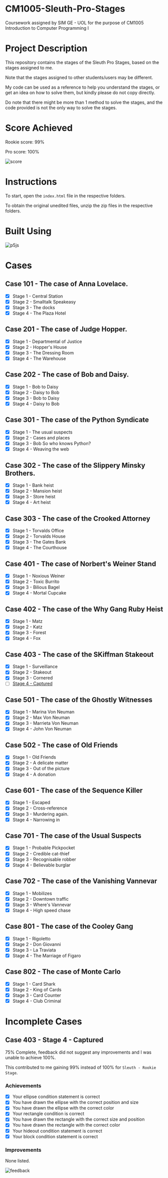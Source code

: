 # CM1005-Sleuth-Pro-Stages
Coursework assigned by SIM GE - UOL for the purpose of CM1005 Introduction to Computer Programming I

# Project Description
This repository contains the stages of the Sleuth Pro Stages, based on the stages assigned to me.

Note that the stages assigned to other students/users may be different. 

My code can be used as a reference to help you understand the stages, or get an idea on how to solve them, but kindly please do not copy directly. 

Do note that there might be more than 1 method to solve the stages, and the code provided is not the only way to solve the stages. 

# Score Achieved
Rookie score: 99%

Pro score: 100%

![score](images/score.png)

# Instructions
To start, open the `index.html` file in the respective folders.

To obtain the original unedited files, unzip the zip files in the respective folders.

# Built Using
![p5js](https://img.shields.io/badge/p5.js-ED225D?style=for-the-badge&logo=p5.js&logoColor=FFFFFF)

# Cases
## Case 101 - The case of Anna Lovelace.
- [x] Stage 1 - Central Station
- [x] Stage 2 - Smalltalk Speakeasy
- [x] Stage 3 - The docks
- [x] Stage 4 - The Plaza Hotel

## Case 201 - The case of Judge Hopper.
- [x] Stage 1 - Departmental of Justice
- [x] Stage 2 - Hopper's House
- [x] Stage 3 - The Dressing Room
- [x] Stage 4 - The Warehouse

## Case 202 - The case of Bob and Daisy.
- [x] Stage 1 - Bob to Daisy
- [x] Stage 2 - Daisy to Bob
- [x] Stage 3 - Bob to Daisy
- [x] Stage 4 - Daisy to Bob

## Case 301 - The case of the Python Syndicate
- [x] Stage 1 - The usual suspects
- [x] Stage 2 - Cases and places
- [x] Stage 3 - Bob So who knows Python?
- [x] Stage 4 - Weaving the web

## Case 302 - The case of the Slippery Minsky Brothers.
- [x] Stage 1 - Bank heist
- [x] Stage 2 - Mansion heist
- [x] Stage 3 - Store heist
- [x] Stage 4 - Art heist

## Case 303 - The case of the Crooked Attorney
- [x] Stage 1 - Torvalds Office
- [x] Stage 2 - Torvalds House
- [x] Stage 3 - The Gates Bank
- [x] Stage 4 - The Courthouse

## Case 401 - The case of Norbert's Weiner Stand
- [x] Stage 1 - Noxious Weiner
- [x] Stage 2 - Toxic Burrito
- [x] Stage 3 - Bilious Bagel
- [x] Stage 4 - Mortal Cupcake

## Case 402 - The case of the Why Gang Ruby Heist
- [x] Stage 1 - Matz
- [x] Stage 2 - Katz
- [x] Stage 3 - Forest
- [x] Stage 4 - Fox

## Case 403 - The case of the SKiffman Stakeout
- [x] Stage 1 - Surveillance
- [x] Stage 2 - Stakeout
- [x] Stage 3 - Cornered
- [ ] <a href="#case-403---stage-4---captured">Stage 4 - Captured</a>

## Case 501 - The case of the Ghostly Witnesses
- [x] Stage 1 - Marina Von Neuman
- [x] Stage 2 - Max Von Neuman
- [x] Stage 3 - Marrieta Von Neuman
- [x] Stage 4 - John Von Neuman

## Case 502 - The case of Old Friends
- [x] Stage 1 - Old Friends
- [x] Stage 2 - A delicate matter
- [x] Stage 3 - Out of the picture
- [x] Stage 4 - A donation

## Case 601 - The case of the Sequence Killer
- [x] Stage 1 - Escaped
- [x] Stage 2 - Cross-reference
- [x] Stage 3 - Murdering again.
- [x] Stage 4 - Narrowing in

## Case 701 - The case of the Usual Suspects
- [x] Stage 1 - Probable Pickpocket
- [x] Stage 2 - Credible cat-thief
- [x] Stage 3 - Recognisable robber
- [x] Stage 4 - Believable burglar

## Case 702 - The case of the Vanishing Vannevar
- [x] Stage 1 - Mobilizes
- [x] Stage 2 - Downtown traffic
- [x] Stage 3 - Where's Vannevar
- [x] Stage 4 - High speed chase

## Case 801 - The case of the Cooley Gang
- [x] Stage 1 - Rigoletto
- [x] Stage 2 - Don Giovanni
- [x] Stage 3 - La Traviata
- [x] Stage 4 - The Marriage of Figaro

## Case 802 - The case of Monte Carlo
- [x] Stage 1 - Card Shark
- [x] Stage 2 - King of Cards
- [x] Stage 3 - Card Counter
- [x] Stage 4 - Club Criminal

# Incomplete Cases
## Case 403 - Stage 4 - Captured
75% Complete, feedback did not suggest any improvements and I was unable to achieve 100%. 

This contributed to me gaining 99% instead of 100% for `Sleuth - Rookie Stage`.

### Achievements
- [x] Your ellipse condition statement is correct
- [x] You have drawn the ellipse with the correct position and size
- [x] You have drawn the ellipse with the correct color
- [x] Your rectangle condition is correct
- [x] You have drawn the rectangle with the correct size and position
- [x] You have drawn the rectangle with the correct color
- [x] Your hideout condition statement is correct
- [x] Your block condition statement is correct

### Improvements
None listed. 

![feedback](403-3/Feedback.png)